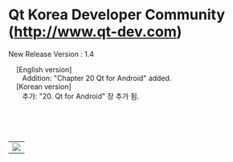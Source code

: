 # Qt Korea Developer Community (http://www.qt-dev.com)

New Release Version : 1.4 

&nbsp;&nbsp;&nbsp; [English version] <br>
&nbsp;&nbsp;&nbsp;&nbsp;&nbsp;&nbsp; Addition: "Chapter 20 Qt for Android" added. <br>
&nbsp;&nbsp;&nbsp; [Korean version] <br>
&nbsp;&nbsp;&nbsp;&nbsp;&nbsp;&nbsp; 추가: "20. Qt for Android" 장 추가 됨. <br>
    
<br><br><br>

<table border=0>
  <tr>
    <td>
    <a href="http://www.incubic-corp.com/sub/edu/edu_sub01.php?sel=1" target="_blank">
    <img src=http://www.qt-dev.com/skin_board/k_build_home/b_img_add/qt-dev_edu_banner_incubic.jpg></a>
    </td>
  </tr>
</table>



